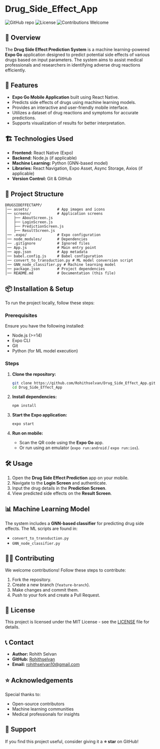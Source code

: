 # Drug_Side_Effect_App

![GitHub repo](https://img.shields.io/badge/GitHub-Repository-blue.svg)
![License](https://img.shields.io/badge/License-MIT-green.svg)
![Contributions Welcome](https://img.shields.io/badge/Contributions-Welcome-brightgreen.svg)

## 📌 Overview
The **Drug Side Effect Prediction System** is a machine learning-powered **Expo Go** application designed to predict potential side effects of various drugs based on input parameters. The system aims to assist medical professionals and researchers in identifying adverse drug reactions efficiently.

## 🎯 Features
- **Expo Go Mobile Application** built using React Native.
- Predicts side effects of drugs using machine learning models.
- Provides an interactive and user-friendly mobile interface.
- Utilizes a dataset of drug reactions and symptoms for accurate predictions.
- Supports visualization of results for better interpretation.

## 🏗️ Technologies Used
- **Frontend:** React Native (Expo)
- **Backend:** Node.js (if applicable)
- **Machine Learning:** Python (GNN-based model)
- **Libraries:** React Navigation, Expo Asset, Async Storage, Axios (if applicable)
- **Version Control:** Git & GitHub

## 📂 Project Structure
```
DRUGSIDEFFECTAPP/
│── assets/             # App images and icons
│── screens/            # Application screens
│   ├── AboutScreen.js
│   ├── LoginScreen.js
│   ├── PredictionScreen.js
│   ├── ResultScreen.js
│── .expo/              # Expo configuration
│── node_modules/       # Dependencies
│── .gitignore          # Ignored files
│── App.js              # Main entry point
│── app.json            # App metadata
│── babel.config.js     # Babel configuration
│── convert_to_transduction.py # ML model conversion script
│── GNN_node_classifier.py # Machine learning model
│── package.json        # Project dependencies
│── README.md           # Documentation (this file)
```

## 📦 Installation & Setup
To run the project locally, follow these steps:

### Prerequisites
Ensure you have the following installed:
- Node.js (>=14)
- Expo CLI
- Git
- Python (for ML model execution)

### Steps
1. **Clone the repository:**
   ```sh
   git clone https://github.com/Rohithselvan/Drug_Side_Effect_App.git
   cd Drug_Side_Effect_App
   ```

2. **Install dependencies:**
   ```sh
   npm install
   ```

3. **Start the Expo application:**
   ```sh
   expo start
   ```

4. **Run on mobile:**
   - Scan the QR code using the **Expo Go** app.
   - Or run using an emulator (`expo run:android` / `expo run:ios`).

## 🛠️ Usage
1. Open the **Drug Side Effect Prediction** app on your mobile.
2. Navigate to the **Login Screen** and authenticate.
3. Input the drug details in the **Prediction Screen**.
4. View predicted side effects on the **Result Screen**.

## 📊 Machine Learning Model
The system includes a **GNN-based classifier** for predicting drug side effects. The ML scripts are found in:
- `convert_to_transduction.py`
- `GNN_node_classifier.py`

## 🧑‍💻 Contributing
We welcome contributions! Follow these steps to contribute:
1. Fork the repository.
2. Create a new branch (`feature-branch`).
3. Make changes and commit them.
4. Push to your fork and create a Pull Request.

## 📝 License
This project is licensed under the MIT License - see the [LICENSE](LICENSE) file for details.

## 📞 Contact
- **Author:** Rohith Selvan
- **GitHub:** [Rohithselvan](https://github.com/Rohithselvan)
- **Email:** rohithselvan10@gmail.com

## ⭐ Acknowledgements
Special thanks to:
- Open-source contributors
- Machine learning communities
- Medical professionals for insights

## 🌟 Support
If you find this project useful, consider giving it a **⭐ star** on GitHub!

